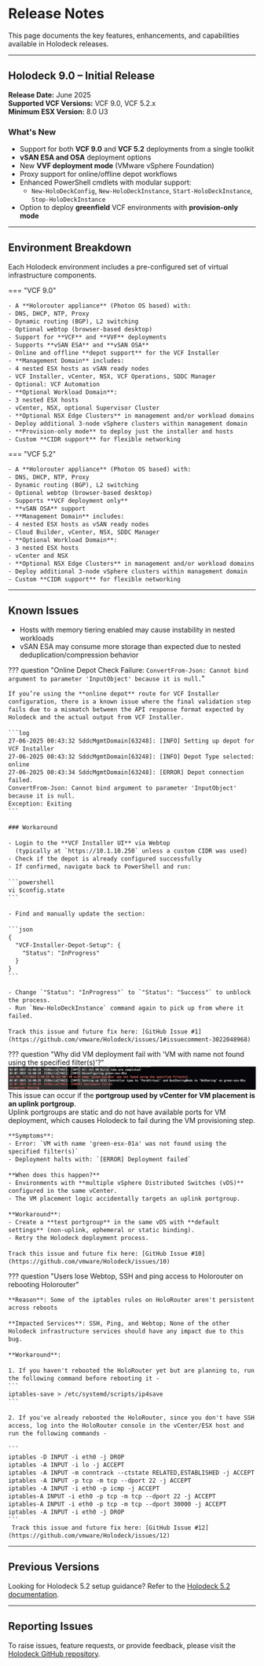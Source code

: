 # Release Notes

This page documents the key features, enhancements, and capabilities available in Holodeck releases.

---

## Holodeck 9.0 – Initial Release

**Release Date:** June 2025  
**Supported VCF Versions:** VCF 9.0, VCF 5.2.x  
**Minimum ESX Version:** 8.0 U3

### What's New

- Support for both **VCF 9.0** and **VCF 5.2** deployments from a single toolkit
- **vSAN ESA and OSA** deployment options
- New **VVF deployment mode** (VMware vSphere Foundation)
- Proxy support for online/offline depot workflows
- Enhanced PowerShell cmdlets with modular support:
  - `New-HoloDeckConfig`, `New-HoloDeckInstance`, `Start-HoloDeckInstance`, `Stop-HoloDeckInstance`
- Option to deploy **greenfield** VCF environments with **provision-only mode**

---

## Environment Breakdown

Each Holodeck environment includes a pre-configured set of virtual infrastructure components.

=== "VCF 9.0"

    - A **Holorouter appliance** (Photon OS based) with:
    - DNS, DHCP, NTP, Proxy
    - Dynamic routing (BGP), L2 switching
    - Optional webtop (browser-based desktop)
    - Support for **VCF** and **VVF** deployments
    - Supports **vSAN ESA** and **vSAN OSA**
    - Online and offline **depot support** for the VCF Installer
    - **Management Domain** includes:
    - 4 nested ESX hosts as vSAN ready nodes
    - VCF Installer, vCenter, NSX, VCF Operations, SDDC Manager
    - Optional: VCF Automation
    - **Optional Workload Domain**:
    - 3 nested ESX hosts
    - vCenter, NSX, optional Supervisor Cluster
    - **Optional NSX Edge Clusters** in management and/or workload domains
    - Deploy additional 3-node vSphere clusters within management domain
    - **Provision-only mode** to deploy just the installer and hosts
    - Custom **CIDR support** for flexible networking

=== "VCF 5.2"

    - A **Holorouter appliance** (Photon OS based) with:
    - DNS, DHCP, NTP, Proxy
    - Dynamic routing (BGP), L2 switching
    - Optional webtop (browser-based desktop)
    - Supports **VCF deployment only**
    - **vSAN OSA** support
    - **Management Domain** includes:
    - 4 nested ESX hosts as vSAN ready nodes
    - Cloud Builder, vCenter, NSX, SDDC Manager
    - **Optional Workload Domain**:
    - 3 nested ESX hosts
    - vCenter and NSX
    - **Optional NSX Edge Clusters** in management and/or workload domains
    - Deploy additional 3-node vSphere clusters within management domain
    - Custom **CIDR support** for flexible networking

---

## Known Issues

- Hosts with memory tiering enabled may cause instability in nested workloads
- vSAN ESA may consume more storage than expected due to nested deduplication/compression behavior

??? question "Online Depot Check Failure: `ConvertFrom-Json: Cannot bind argument to parameter 'InputObject' because it is null.`"

    If you’re using the **online depot** route for VCF Installer configuration, there is a known issue where the final validation step fails due to a mismatch between the API response format expected by Holodeck and the actual output from VCF Installer.

    ```log
    27-06-2025 00:43:32 SddcMgmtDomain[63248]: [INFO] Setting up depot for VCF Installer
    27-06-2025 00:43:32 SddcMgmtDomain[63248]: [INFO] Depot Type selected: online
    27-06-2025 00:43:34 SddcMgmtDomain[63248]: [ERROR] Depot connection failed.
    ConvertFrom-Json: Cannot bind argument to parameter 'InputObject' because it is null.
    Exception: Exiting
    ```

    ### Workaround

    - Login to the **VCF Installer UI** via Webtop  
      (typically at `https://10.1.10.250` unless a custom CIDR was used)
    - Check if the depot is already configured successfully
    - If confirmed, navigate back to PowerShell and run:

    ```powershell
    vi $config.state
    ```

    - Find and manually update the section:

    ```json
    {
      "VCF-Installer-Depot-Setup": {
        "Status": "InProgress"
      }
    }
    ```

    - Change `"Status": "InProgress"` to `"Status": "Success"` to unblock the process.
    - Run `New-HoloDeckInstance` command again to pick up from where it failed.

    Track this issue and future fix here: [GitHub Issue #1](https://github.com/vmware/Holodeck/issues/1#issuecomment-3022048968)

??? question "Why did VM deployment fail with 'VM with name not found using the specified filter(s)'?"
    ![image](images/nested-vm-build-error.png)
    This issue can occur if the **portgroup used by vCenter for VM placement is an uplink portgroup**.  
    Uplink portgroups are static and do not have available ports for VM deployment, which causes Holodeck to fail during the VM provisioning step.

    **Symptoms**:
    - Error: `VM with name 'green-esx-01a' was not found using the specified filter(s)`
    - Deployment halts with: `[ERROR] Deployment failed`

    **When does this happen?**
    - Environments with **multiple vSphere Distributed Switches (vDS)** configured in the same vCenter.
    - The VM placement logic accidentally targets an uplink portgroup.

    **Workaround**:
    - Create a **test portgroup** in the same vDS with **default settings** (non-uplink, ephemeral or static binding).
    - Retry the Holodeck deployment process.

    Track this issue and future fix here: [GitHub Issue #10](https://github.com/vmware/Holodeck/issues/10)

??? question "Users lose Webtop, SSH and ping access to Holorouter on rebooting Holorouter"

    **Reason**: Some of the iptables rules on HoloRouter aren't persistent across reboots 

    **Impacted Services**: SSH, Ping, and Webtop; None of the other Holodeck infrastructure services should have any impact due to this bug.
    
    **Workaround**: 
    
    1. If you haven't rebooted the HoloRouter yet but are planning to, run the following command before rebooting it - 
    ```
    iptables-save > /etc/systemd/scripts/ip4save
    ```

    2. If you've already rebooted the HoloRouter, since you don't have SSH access, log into the HoloRouter console in the vCenter/ESX host and run the following commands - 

    ```
    iptables -D INPUT -i eth0 -j DROP
    iptables -A INPUT -i lo -j ACCEPT
    iptables -A INPUT -m conntrack --ctstate RELATED,ESTABLISHED -j ACCEPT
    iptables -A INPUT -p tcp -m tcp --dport 22 -j ACCEPT
    iptables -A INPUT -i eth0 -p icmp -j ACCEPT
    iptables-A INPUT -i eth0 -p tcp -m tcp --dport 22 -j ACCEPT
    iptables-A INPUT -i eth0 -p tcp -m tcp --dport 30000 -j ACCEPT
    iptables -A INPUT -i eth0 -j DROP
    ```
     Track this issue and future fix here: [GitHub Issue #12](https://github.com/vmware/Holodeck/issues/12)
---

## Previous Versions

Looking for Holodeck 5.2 setup guidance? Refer to the [Holodeck 5.2 documentation](https://www.vmware.com/docs/vmw-vcf-holodeck-v52-setup).

---

## Reporting Issues

To raise issues, feature requests, or provide feedback, please visit the [Holodeck GitHub repository](https://github.com/vmware/Holodeck/issues).
